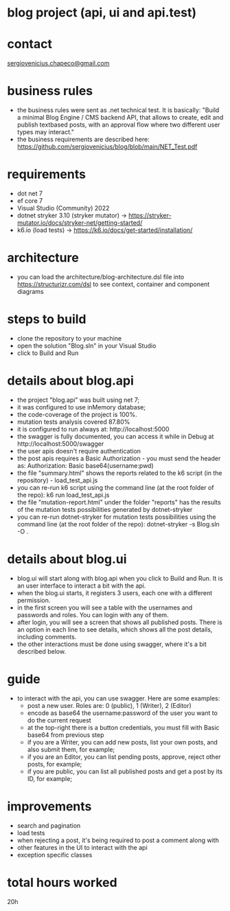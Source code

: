 # blog project (api, ui and api.test)

# contact
sergiovenicius.chapeco@gmail.com

# business rules
- the business rules were sent as .net technical test. It is basically: "Build a minimal Blog Engine / CMS backend API, that allows to create, edit and publish textbased posts, with an approval flow where two different user types may interact."
- the business requirements are described here: https://github.com/sergiovenicius/blog/blob/main/NET_Test.pdf

# requirements
- dot net 7
- ef core 7
- Visual Studio (Community) 2022
- dotnet stryker 3.10 (stryker mutator) -> https://stryker-mutator.io/docs/stryker-net/getting-started/
- k6.io (load tests) -> https://k6.io/docs/get-started/installation/

# architecture
- you can load the architecture/blog-architecture.dsl file into https://structurizr.com/dsl to see context, container and component diagrams

# steps to build
- clone the repository to your machine
- open the solution "Blog.sln" in your Visual Studio
- click to Build and Run

# details about blog.api
- the project "blog.api" was built using net 7;
- it was configured to use inMemory database;
- the code-coverage of the project is 100%. 
- mutation tests analysis covered 87.80%
- it is configured to run always at: http://localhost:5000
- the swagger is fully documented, you can access it while in Debug at http://localhost:5000/swagger
- the user apis doesn't require authentication
- the post apis requires a Basic Authorization - you must send the header as: Authorization: Basic base64(username:pwd)
- the file "summary.html" shows the reports related to the k6 script (in the repository) - load_test_api.js
- you can re-run k6 script using the command line (at the root folder of the repo): k6 run load_test_api.js
- the file "mutation-report.html" under the folder "reports" has the results of the mutation tests possibilities generated by dotnet-stryker
- you can re-run dotnet-stryker for mutation tests possibilities using the command line (at the root folder of the repo): dotnet-stryker -s Blog.sln -O .

# details about blog.ui
- blog.ui will start along with blog.api when you click to Build and Run. It is an user interface to interact a bit with the api.
- when the blog.ui starts, it registers 3 users, each one with a different permission.
- in the first screen you will see a table with the usernames and passwords and roles. You can login with any of them.
- after login, you will see a screen that shows all published posts. There is an option in each line to see details, which shows all the post details, including comments.
- the other interactions must be done using swagger, where it's a bit described below.

# guide
- to interact with the api, you can use swagger. Here are some examples:
  - post a new user. Roles are: 0 (public), 1 (Writer), 2 (Editor)
  - encode as base64 the username:password of the user you want to do the current request
  - at the top-right there is a button credentials, you must fill with Basic base64 from previous step
  - if you are a Writer, you can add new posts, list your own posts, and also submit them, for example;
  - if you are an Editor, you can list pending posts, approve, reject other posts, for example;
  - if you are public, you can list all published posts and get a post by its ID, for example;

# improvements
- search and pagination
- load tests
- when rejecting a post, it's being required to post a comment along with
- other features in the UI to interact with the api
- exception specific classes

# total hours worked
20h

#
